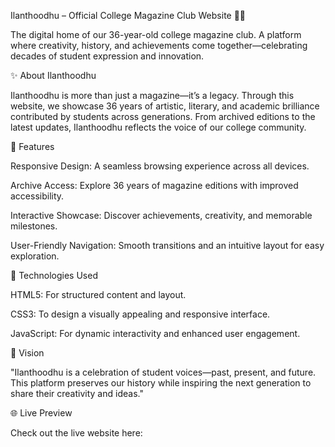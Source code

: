 Ilanthoodhu – Official College Magazine Club Website 📖✨

The digital home of our 36-year-old college magazine club. A platform where creativity, history, and achievements come together—celebrating decades of student expression and innovation.

✨ About Ilanthoodhu

Ilanthoodhu is more than just a magazine—it’s a legacy. Through this website, we showcase 36 years of artistic, literary, and academic brilliance contributed by students across generations. From archived editions to the latest updates, Ilanthoodhu reflects the voice of our college community.

🚀 Features

Responsive Design: A seamless browsing experience across all devices.

Archive Access: Explore 36 years of magazine editions with improved accessibility.

Interactive Showcase: Discover achievements, creativity, and memorable milestones.

User-Friendly Navigation: Smooth transitions and an intuitive layout for easy exploration.

🔧 Technologies Used

HTML5: For structured content and layout.

CSS3: To design a visually appealing and responsive interface.

JavaScript: For dynamic interactivity and enhanced user engagement.

🎨 Vision

"Ilanthoodhu is a celebration of student voices—past, present, and future. This platform preserves our history while inspiring the next generation to share their creativity and ideas."

🌐 Live Preview

Check out the live website here: 
